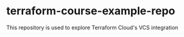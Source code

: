 # terraform-course-example-repo
This repository is used to explore Terraform Cloud's VCS integration
